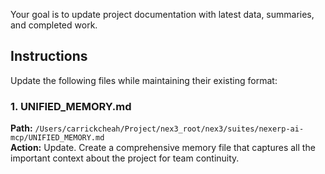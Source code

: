 Your goal is to update project documentation with latest data, summaries, and completed work.

## Instructions

Update the following files while maintaining their existing format:

### 1. UNIFIED_MEMORY.md
**Path:** `/Users/carrickcheah/Project/nex3_root/nex3/suites/nexerp-ai-mcp/UNIFIED_MEMORY.md`  
**Action:** Update. Create a comprehensive memory file that captures all the important context about the project for team continuity.
